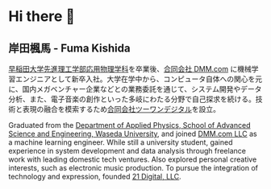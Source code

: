 # Hi there 👋

<!--
**fumakishida/fumakishida** is a ✨ _special_ ✨ repository because its `README.md` (this file) appears on your GitHub profile.

Here are some ideas to get you started:

- 🔭 I’m currently working on ...
- 🌱 I’m currently learning ...
- 👯 I’m looking to collaborate on ...
- 🤔 I’m looking for help with ...
- 💬 Ask me about ...
- 📫 How to reach me: ...
- 😄 Pronouns: ...
- ⚡ Fun fact: ...
-->

## 岸田楓馬 - Fuma Kishida

[早稲田大学先進理工学部応用物理学科](https://www.phys.waseda.ac.jp/)を卒業後、[合同会社 DMM.com](https://dmm-corp.com/) に機械学習エンジニアとして新卒入社。大学在学中から、コンピュータ自体への関心を元に、国内メガベンチャー企業などとの業務委託を通じて、システム開発やデータ分析、また、電子音楽の創作といった多岐にわたる分野で自己探求を続ける。技術と表現の融合を模索するため[合同会社ツーワンデジタル](https://21-digital-jp.github.io/ja/index.html)を設立。

Graduated from the [Department of Applied Physics, School of Advanced Science and Engineering, Waseda University](https://www.phys.waseda.ac.jp/), and joined [DMM.com LLC](https://dmm-corp.com/) as a machine learning engineer. While still a university student, gained experience in system development and data analysis through freelance work with leading domestic tech ventures. Also explored personal creative interests, such as electronic music production. To pursue the integration of technology and expression, founded [21 Digital, LLC](https://21-digital-jp.github.io/en/index.html).
